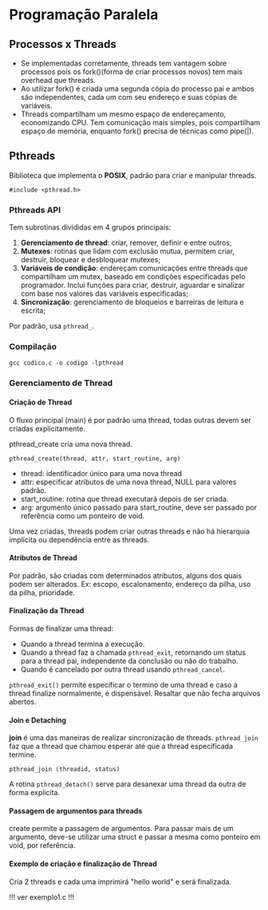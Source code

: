 # Programação Paralela

## Processos x Threads

- Se implementadas corretamente, threads tem vantagem sobre processos pois os fork()(forma de criar processos novos) tem mais overhead que threads.
- Ao utilizar fork() é criada uma segunda cópia do processo pai e ambos são independentes, cada um com seu endereço e suas cópias de variáveis.
- Threads compartilham um mesmo espaço de endereçamento, economizando CPU. Tem comunicação mais simples, pois compartilham espaço de memória, enquanto fork() precisa de técnicas como pipe(|).

## Pthreads

Biblioteca que implementa o **POSIX**, padrão para criar e manipular threads.

`#include <pthread.h>`

### Pthreads API

Tem subrotinas divididas em 4 grupos principais:

1. **Gerenciamento de thread**: criar, remover, definir e entre outros;
2. **Mutexes**: rotinas que lidam com exclusão mutua, permitem criar, destruir, bloquear e desbloquear mutexes;
3. **Variáveis de condição**: endereçam comunicações entre threads que compartilham um mutex, baseado em condições especificadas pelo programador. Inclui funções para criar, destruir, aguardar e sinalizar com base nos valores das variáveis especificadas;
4. **Sincronização**: gerenciamento de bloqueios e barreiras de leitura e escrita;

Por padrão, usa `pthread_`.

### Compilação

`gcc codico.c -o codigo -lpthread`

### Gerenciamento de Thread

#### Criação de Thread

O fluxo principal (main) é por padrão uma thread, todas outras devem ser criadas explicitamente.

pthread\_create cria uma nova thread.

`pthread_create(thread, attr, start_routine, arg)`
* thread: identificador único para uma nova thread
* attr: especificar atributos de uma nova thread, NULL para valores padrão.
* start\_routine: rotina que thread executará depois de ser criada.
* arg: argumento único passado para start\_routine, deve ser passado por referência como um ponteiro de void.

Uma vez criadas, threads podem criar outras threads e não há hierarquia implícita ou dependência entre as threads.

#### Atributos de Thread

Por padrão, são criadas com determinados atributos, alguns dos quais podem ser alterados. Ex: escopo, escalonamento, endereço da pilha, uso da pilha, prioridade.

#### Finalização da Thread

Formas de finalizar uma thread:

* Quando a thread termina a execução.
* Quando a thread faz a chamada `pthread_exit`, retornando um status para a thread pai, independente da conclusão ou não do trabalho.
* Quando é cancelado por outra thread usando `pthread_cancel`.

`pthread_exit()` permite especificar o termino de uma thread e caso a thread finalize normalmente, é dispensável. Resaltar que não fecha arquivos abertos.

#### Join e Detaching

**join** é uma das maneiras de realizar sincronização de threads. `pthread_join` faz que a thread que chamou esperar até que a thread especificada termine.

`pthread_join (threadid, status)`

A rotina `pthread_detach()` serve para desanexar uma thread da outra de forma explicita.

#### Passagem de argumentos para threads

create permite a passagem de argumentos. Para passar mais de um argumento, deve-se utilizar uma struct e passar a mesma como ponteiro em void, por referência.

#### Exemplo de criação e finalização de Thread

Cria 2 threads e cada uma imprimirá "hello world" e será finalizada.

!!! ver exemplo1.c !!!

####
















